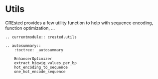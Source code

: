 # Utils

CREsted provides a few utility function to help with sequence encoding, function optimization, ...

```{eval-rst}
.. currentmodule:: crested.utils
```

```{eval-rst}
.. autosummary::
    :toctree: _autosummary

    EnhancerOptimizer
    extract_bigwig_values_per_bp
    hot_encoding_to_sequence
    one_hot_encode_sequence
```
